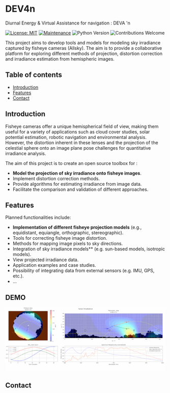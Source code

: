 # DEV4n
 Diurnal Energy & Virtual Assistance for navigation : DEVA 'n

[![License: MIT](https://img.shields.io/badge/License-MIT-yellow.svg)](https://opensource.org/licenses/MIT)
[![Maintenance](https://img.shields.io/badge/Maintained%3F-yes-green.svg)](https://github.com/Wolfyann/DEV4n/graphs/commit-activity)
![Python Version](https://img.shields.io/badge/python-%3E=3.8-blue)
![Contributions Welcome](https://img.shields.io/badge/contributions-welcome-brightgreen)

 This project aims to develop tools and models for modeling sky irradiance captured by fisheye cameras (Allsky). The aim is to provide a collaborative platform for exploring different methods of projection, distortion correction and irradiance estimation from hemispheric images.
 
 ## Table of contents

* [Introduction](#introduction)
* [Features](#features)
* [Contact](#contact)

## Introduction

Fisheye cameras offer a unique hemispherical field of view, making them useful for a variety of applications such as cloud cover studies, solar potential estimation, robotic navigation and environmental analysis. However, the distortion inherent in these lenses and the projection of the celestial sphere onto an image plane pose challenges for quantitative irradiance analysis.

The aim of this project is to create an open source toolbox for :

* **Model the projection of sky irradiance onto fisheye images**.
* Implement distortion correction methods.
* Provide algorithms for estimating irradiance from image data.
* Facilitate the comparison and validation of different approaches.

## Features

Planned functionalities include:

* **Implementation of different fisheye projection models** (e.g., equidistant, equiangle, orthographic, stereographic).
* Tools for correcting fisheye image distortion.
* Methods for mapping image pixels to sky directions.
* Integration of sky irradiance models** (e.g. sun-based models, isotropic models).
* View projected irradiance data.
* Application examples and case studies.
* Possibility of integrating data from external sensors (e.g. IMU, GPS, etc.).
* ...

## DEMO

![Example on my AllSky Camera](https://github.com/Wolfyann/DEV4n/blob/main/helpers/resources/demo.gif)

## Contact
